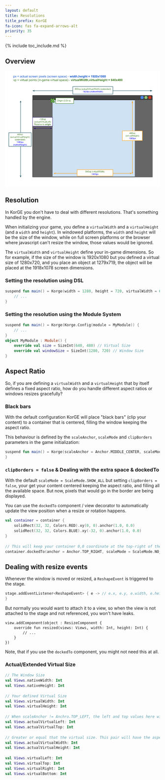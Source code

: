 ```yaml
---
layout: default
title: Resolutions
title_prefix: KorGE
fa-icon: fas fa-expand-arrows-alt
priority: 35
---
```


{% include toc_include.md %}

## Overview

<!-- https://docs.google.com/drawings/d/1Zoql1LIfBDdp44reYey5dfPyThOd89rFyCeRw9GUMfc/edit?usp=sharing -->
![](/korge/resolutions/virtual-size.png)

## Resolution

In KorGE you don't have to deal with different resolutions. That's something handled by the engine.

When initializing your game, you define a `virtualWidth` and a `virtualHeight` (and a `width` and `height`).
In windowed platforms, the `width` and `height` will be the size of the window, while on full screen platforms
or the browser where javascript can't resize the window, those values would be ignored.

The `virtualWidth` and `virtualHeight` define your in-game dimensions. So for example,
if the size of the window is 1920x1080 but you defined a virtual size of 1280x720, and you place an object
at 1279x719, the object will be placed at the 1918x1078 screen dimensions.

### Setting the resolution using DSL

```kotlin
suspend fun main() = Korge(width = 1280, height = 720, virtualWidth = 640, virtualHeight = 480) {
    // ...
}
```

### Setting the resolution using the Module System

```kotlin
suspend fun main() = Korge(Korge.Config(module = MyModule)) {
    // ...
}
object MyModule : Module() {
	override val size = SizeInt(640, 480) // Virtual Size
	override val windowSize = SizeInt(1280, 720) // Window Size
}
```

## Aspect Ratio

So, if you are defining a `virtualWidth` and a `virtualHeight` that by itself defines a fixed aspect ratio,
how do you handle different aspect ratios or windows resizes gracefully?

### Black bars

With the default configuration KorGE will place "black bars" (clip your content) to a container that is centered,
filling the window keeping the aspect ratio.

This behaviour is defined by the `scaleAnchor`, `scaleMode` and `clipBorders` parameters in the game initialization:

```kotlin
suspend fun main() = Korge(scaleAnchor = Anchor.MIDDLE_CENTER, scaleMode = ScaleMode.SHOW_ALL, clipBorders = true) {
}
```

### `clipBorders = false` & Dealing with the extra space & dockedTo

With the default `scaleMode = ScaleMode.SHOW_ALL` but setting `clipBorders = false`, your get your content centered
keeping the aspect ratio, and filling all the available space. But now, pixels that would go in the border are being
displayed.

You can use the `dockedTo` component / view decorator to automatically update the view position when a resize
or rotation happens.

```kotlin
val container = container {
    solidRect(32, 32, Colors.RED).xy(0, 0).anchor(1.0, 0.0)
    solidRect(32, 32, Colors.BLUE).xy(-32, 0).anchor(1.0, 0.0)
}

// This will keep your container 0,0 coordinate at the top-right of the window independently to the virtual aspect ratio
container.dockedTo(anchor = Anchor.TOP_RIGHT, scaleMode = ScaleMode.NO_SCALE)
```

## Dealing with resize events

Whenever the window is moved or resized, a `ReshapeEvent` is triggered to the stage.

```kotlin
stage.addEventListener<ReshapeEvent> { e -> // e.x, e.y, e.width, e.height
}
```

But normally you would want to attach it to a view, so when the view is not attached to the stage and not referenced,
you won't have leaks.

```
view.addComponent(object : ResizeComponent {
    override fun resized(views: Views, width: Int, height: Int) {
        // ...
    }
})
```

Note, that if you use the `dockedTo` component, you might not need this at all.

### Actual/Extended Virtual Size

```kotlin
// The Window Size
val Views.nativeWidth: Int
val Views.nativeHeight: Int

// Your defined Virtual Size
val Views.virtualWidth: Int
val Views.virtualHeight: Int

// When scaleAnchor != Anchro.TOP_LEFT, the left and top values here will contain the "border" gap between the top-left of the window and your actual content in the virtual space
val Views.actualVirtualLeft: Int
val Views.actualVirtualTop: Int

// Greater or equal that the virtual size. This pair will have the aspect ratio of the window (not the virtual size aspect ratio)
val Views.actualVirtualWidth: Int
val Views.actualVirtualHeight: Int

val Views.virtualLeft: Int
val Views.virtualTop: Int
val Views.virtualRight: Int
val Views.virtualBottom: Int
```
